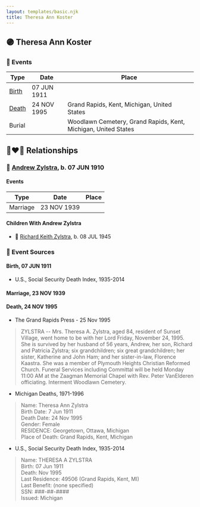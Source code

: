 ```yaml
---
layout: templates/basic.njk
title: Theresa Ann Koster
---
```

## 🟣 Theresa Ann Koster

### 📆 Events

Type | Date | Place
------ | ------ | ------
[Birth](#event-a7356213-1748-4900-b535-6fdafe82be73) | 07 JUN 1911 |
[Death](#event-2d656de1-c37c-469c-a8db-f484357589d9) | 24 NOV 1995 | Grand Rapids, Kent, Michigan, United States
Burial |  | Woodlawn Cemetery, Grand Rapids, Kent, Michigan, United States

## 👩‍❤️‍👨 Relationships

### 🔵 [Andrew Zylstra](/people/4/44051626), b. 07 JUN 1910

#### Events

Type | Date | Place
------ | ------ | ------
Marriage | 23 NOV 1939 |
#### Children With Andrew Zylstra
* 🔵 [Richard Keith Zylstra](/people/8/82104984), b. 08 JUL 1945
### 📰 Event Sources

#### <a id="event-a7356213-1748-4900-b535-6fdafe82be73"></a> Birth, 07 JUN 1911
* U.S., Social Security Death Index, 1935-2014

#### <a id="event-088e54a1-3eba-49c0-9c32-583d65768032"></a> Marriage, 23 NOV 1939

#### <a id="event-2d656de1-c37c-469c-a8db-f484357589d9"></a> Death, 24 NOV 1995
* The Grand Rapids Press  - 25 Nov 1995
>   
  > ZYLSTRA -- Mrs. Theresa A. Zylstra, aged 84, resident of Sunset Village, went home to be with her Lord Friday, November 24, 1995. She is survived by her husband of 56 years, Andrew, her son, Richard and Patricia Zylstra; six grandchildren; six great grandchildren; her sister, Katherine and John Ham; and her sister-in-law, Florence Kaastra. She was a member of Plymouth Heights Christian Reformed Church. Funeral Services including Committal will be held Monday 11:00 AM at the Zaagman Memorial Chapel with Rev. Peter VanElderen officiating. Interment Woodlawn Cemetery.
* Michigan Deaths, 1971-1996
>   
  > Name: Theresa Ann Zylstra  
  > Birth Date: 7 Jun 1911  
  > Death Date: 24 Nov 1995  
  > Gender: Female  
  > RESIDENCE: Georgetown, Ottawa, Michigan  
  > Place of Death: Grand Rapids, Kent, Michigan
* U.S., Social Security Death Index, 1935-2014
>   
  > Name: THERESA A ZYLSTRA  
  > Birth: 07 Jun 1911  
  > Death: Nov 1995  
  > Last Residence: 49506 (Grand Rapids, Kent, MI)  
  > Last Benefit: (none specified)  
  > SSN: ###-##-####  
  > Issued: Michigan